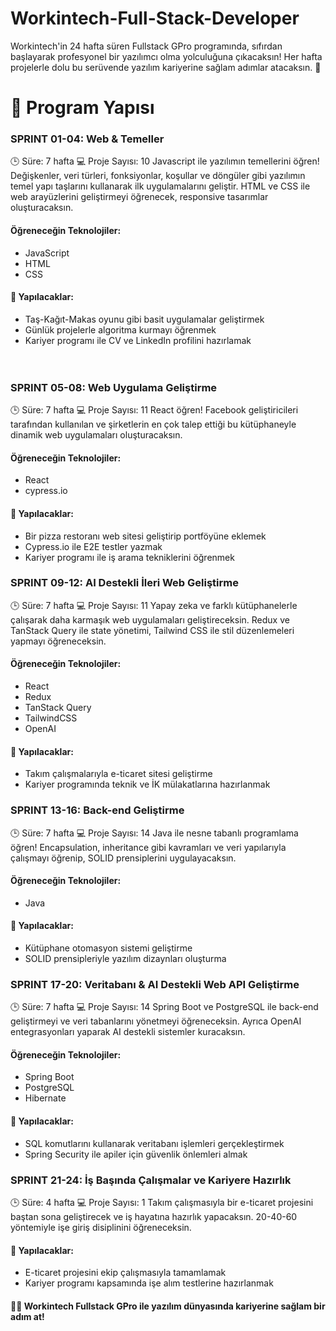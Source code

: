 # Workintech-Full-Stack-Developer
Workintech'in 24 hafta süren Fullstack GPro programında, sıfırdan başlayarak profesyonel bir yazılımcı olma yolculuğuna çıkacaksın! Her hafta projelerle dolu bu serüvende yazılım kariyerine sağlam adımlar atacaksın. 🎯

# 📅 Program Yapısı

### SPRINT 01-04: Web & Temeller
🕒 Süre: 7 hafta
💻 Proje Sayısı: 10
Javascript ile yazılımın temellerini öğren! Değişkenler, veri türleri, fonksiyonlar, koşullar ve döngüler gibi yazılımın temel yapı taşlarını kullanarak ilk uygulamalarını geliştir. HTML ve CSS ile web arayüzlerini geliştirmeyi öğrenecek, responsive tasarımlar oluşturacaksın.

#### Öğreneceğin Teknolojiler:
* JavaScript
* HTML
* CSS

#### 📝 Yapılacaklar:
* Taş-Kağıt-Makas oyunu gibi basit uygulamalar geliştirmek
* Günlük projelerle algoritma kurmayı öğrenmek
* Kariyer programı ile CV ve LinkedIn profilini hazırlamak <br><br><br>



### SPRINT 05-08: Web Uygulama Geliştirme
🕒 Süre: 7 hafta
💻 Proje Sayısı: 11
React öğren! Facebook geliştiricileri tarafından kullanılan ve şirketlerin en çok talep ettiği bu kütüphaneyle dinamik web uygulamaları oluşturacaksın.

#### Öğreneceğin Teknolojiler:
* React
* cypress.io

#### 📝 Yapılacaklar:
* Bir pizza restoranı web sitesi geliştirip portföyüne eklemek
* Cypress.io ile E2E testler yazmak
* Kariyer programı ile iş arama tekniklerini öğrenmek



### SPRINT 09-12: AI Destekli İleri Web Geliştirme
🕒 Süre: 7 hafta
💻 Proje Sayısı: 11
Yapay zeka ve farklı kütüphanelerle çalışarak daha karmaşık web uygulamaları geliştireceksin. Redux ve TanStack Query ile state yönetimi, Tailwind CSS ile stil düzenlemeleri yapmayı öğreneceksin.

#### Öğreneceğin Teknolojiler:
* React
* Redux
* TanStack Query
* TailwindCSS
* OpenAI

#### 📝 Yapılacaklar:
* Takım çalışmalarıyla e-ticaret sitesi geliştirme
* Kariyer programında teknik ve İK mülakatlarına hazırlanmak



### SPRINT 13-16: Back-end Geliştirme
🕒 Süre: 7 hafta
💻 Proje Sayısı: 14
Java ile nesne tabanlı programlama öğren! Encapsulation, inheritance gibi kavramları ve veri yapılarıyla çalışmayı öğrenip, SOLID prensiplerini uygulayacaksın.

#### Öğreneceğin Teknolojiler:
* Java

#### 📝 Yapılacaklar:
* Kütüphane otomasyon sistemi geliştirme
* SOLID prensipleriyle yazılım dizaynları oluşturma



### SPRINT 17-20: Veritabanı & AI Destekli Web API Geliştirme
🕒 Süre: 7 hafta
💻 Proje Sayısı: 14
Spring Boot ve PostgreSQL ile back-end geliştirmeyi ve veri tabanlarını yönetmeyi öğreneceksin. Ayrıca OpenAI entegrasyonları yaparak AI destekli sistemler kuracaksın.

#### Öğreneceğin Teknolojiler:
* Spring Boot
* PostgreSQL
* Hibernate

#### 📝 Yapılacaklar:
* SQL komutlarını kullanarak veritabanı işlemleri gerçekleştirmek
* Spring Security ile apiler için güvenlik önlemleri almak



### SPRINT 21-24: İş Başında Çalışmalar ve Kariyere Hazırlık
🕒 Süre: 4 hafta
💻 Proje Sayısı: 1
Takım çalışmasıyla bir e-ticaret projesini baştan sona geliştirecek ve iş hayatına hazırlık yapacaksın. 20-40-60 yöntemiyle işe giriş disiplinini öğreneceksin.

#### 📝 Yapılacaklar:
* E-ticaret projesini ekip çalışmasıyla tamamlamak
* Kariyer programı kapsamında işe alım testlerine hazırlanmak


#### 👩‍💻 Workintech Fullstack GPro ile yazılım dünyasında kariyerine sağlam bir adım at!
